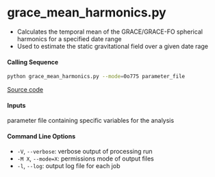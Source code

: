 grace_mean_harmonics.py
=======================

 - Calculates the temporal mean of the GRACE/GRACE-FO spherical harmonics for a specified date range
 - Used to estimate the static gravitational field over a given date rage

#### Calling Sequence
```bash
python grace_mean_harmonics.py --mode=0o775 parameter_file
```
[Source code](https://github.com/tsutterley/read-GRACE-harmonics/blob/master/scripts/grace_mean_harmonics.py)

#### Inputs
   parameter file containing specific variables for the analysis

#### Command Line Options
 - `-V`, `--verbose`: verbose output of processing run
 - `-M X`, `--mode=X`: permissions mode of output files
 - `-l`, `--log`: output log file for each job
